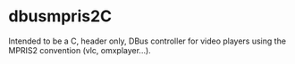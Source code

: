 # dbusmpris2C
Intended to be a C, header only, DBus controller for video players using the MPRIS2 convention (vlc, omxplayer...).
